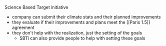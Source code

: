 Science Based Target initiative

- company can submit their climate stats and their planned improvements
- they evaluate if their improvements and plans meet the [[Paris 1.5]] agreement
- they don't help with the realization, just the setting of the goals
	- SBTi can also provide people to help with setting these goals